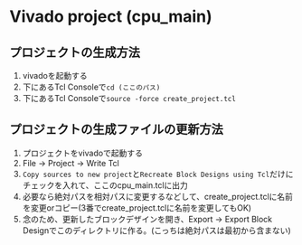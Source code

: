 # Vivado project (cpu_main)

## プロジェクトの生成方法
1. vivadoを起動する
2. 下にあるTcl Consoleで`cd (ここのパス)`
3. 下にあるTcl Consoleで`source -force create_project.tcl`

## プロジェクトの生成ファイルの更新方法
1. プロジェクトをvivadoで起動する
2. File -> Project -> Write Tcl
3. `Copy sources to new project`と`Recreate Block Designs using Tcl`だけにチェックを入れて、ここのcpu_main.tclに出力
4. 必要なら絶対パスを相対パスに変更するなどして、create_project.tclに名前を変更orコピー(3番でcreate_project.tclに名前を変更してもOK)
5. 念のため、更新したブロックデザインを開き、Export -> Export Block Designでこのディレクトリに作る。(こっちは絶対パスは最初から含まない)